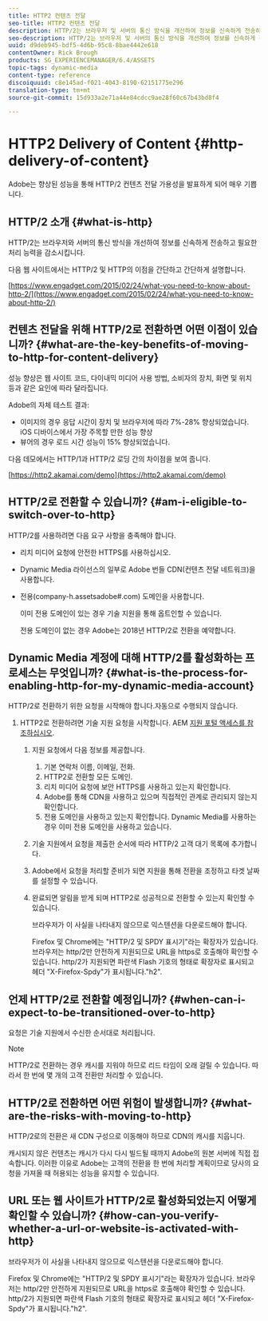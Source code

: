 ```yaml
---
title: HTTP2 컨텐츠 전달
seo-title: HTTP2 컨텐츠 전달
description: HTTP/2는 브라우저 및 서버의 통신 방식을 개선하여 정보를 신속하게 전송하고 필요한 처리 능력을 줄일 수 있도록 합니다.
seo-description: HTTP/2는 브라우저 및 서버의 통신 방식을 개선하여 정보를 신속하게 전송하고 필요한 처리 능력을 줄일 수 있도록 합니다.
uuid: d9deb945-bdf5-4d6b-95c8-8bae4442e618
contentOwner: Rick Brough
products: SG_EXPERIENCEMANAGER/6.4/ASSETS
topic-tags: dynamic-media
content-type: reference
discoiquuid: c8e145ad-f021-4043-8190-62151775e296
translation-type: tm+mt
source-git-commit: 15d933a2e71a44e84cdcc9ae28f60c67b43bd8f4

---
```



# HTTP2 Delivery of Content {#http-delivery-of-content}

Adobe는 향상된 성능을 통해 HTTP/2 컨텐츠 전달 가용성을 발표하게 되어 매우 기쁩니다.

## HTTP/2 소개 {#what-is-http}

HTTP/2는 브라우저와 서버의 통신 방식을 개선하여 정보를 신속하게 전송하고 필요한 처리 능력을 감소시킵니다.

다음 웹 사이트에서는 HTTP/2 및 HTTP의 이점을 간단하고 간단하게 설명합니다.

[https://www.engadget.com/2015/02/24/what-you-need-to-know-about-http-2/](https://www.engadget.com/2015/02/24/what-you-need-to-know-about-http-2/)

## 컨텐츠 전달을 위해 HTTP/2로 전환하면 어떤 이점이 있습니까? {#what-are-the-key-benefits-of-moving-to-http-for-content-delivery}

성능 향상은 웹 사이트 코드, 다이내믹 미디어 사용 방법, 소비자의 장치, 화면 및 위치 등과 같은 요인에 따라 달라집니다.

Adobe의 자체 테스트 결과:

* 이미지의 경우 응답 시간이 장치 및 브라우저에 따라 7%-28% 향상되었습니다. iOS 디바이스에서 가장 주목할 만한 성능 향상
* 뷰어의 경우 로드 시간 성능이 15% 향상되었습니다.

다음 데모에서는 HTTP/1과 HTTP/2 로딩 간의 차이점을 보여 줍니다.

[https://http2.akamai.com/demo](https://http2.akamai.com/demo)

## HTTP/2로 전환할 수 있습니까? {#am-i-eligible-to-switch-over-to-http}

HTTP/2를 사용하려면 다음 요구 사항을 충족해야 합니다.

* 리치 미디어 요청에 안전한 HTTPS를 사용하십시오.
* Dynamic Media 라이선스의 일부로 Adobe 번들 CDN(컨텐츠 전달 네트워크)을 사용합니다.
* 전용(company-h.assetsadobe#.com) 도메인을 사용합니다.

   이미 전용 도메인이 있는 경우 기술 지원을 통해 옵트인할 수 있습니다.

   전용 도메인이 없는 경우 Adobe는 2018년 HTTP/2로 전환을 예약합니다.

## Dynamic Media 계정에 대해 HTTP/2를 활성화하는 프로세스는 무엇입니까? {#what-is-the-process-for-enabling-http-for-my-dynamic-media-account}

HTTP/2로 전환하기 위한 요청을 시작해야 합니다.자동으로 수행되지 않습니다.

1. HTTP2로 전환하려면 기술 지원 요청을 시작합니다. AEM [지원 포털 액세스를 참조하십시오](https://helpx.adobe.com/experience-manager/kb/accessing-aem-support-portal.html).

   1. 지원 요청에서 다음 정보를 제공합니다.

      1. 기본 연락처 이름, 이메일, 전화.
      1. HTTP2로 전환할 모든 도메인.
      1. 리치 미디어 요청에 보안 HTTPS를 사용하고 있는지 확인합니다.
      1. Adobe를 통해 CDN을 사용하고 있으며 직접적인 관계로 관리되지 않는지 확인합니다.
      1. 전용 도메인을 사용하고 있는지 확인합니다. Dynamic Media를 사용하는 경우 이미 전용 도메인을 사용하고 있습니다.
   1. 기술 지원에서 요청을 제출한 순서에 따라 HTTP/2 고객 대기 목록에 추가합니다.
   1. Adobe에서 요청을 처리할 준비가 되면 지원을 통해 전환을 조정하고 타겟 날짜를 설정할 수 있습니다.
   1. 완료되면 알림을 받게 되며 HTTP2로 성공적으로 전환할 수 있는지 확인할 수 있습니다.

      브라우저가 이 사실을 나타내지 않으므로 익스텐션을 다운로드해야 합니다.

      Firefox 및 Chrome에는 &quot;HTTP/2 및 SPDY 표시기&quot;라는 확장자가 있습니다. 브라우저는 http/2만 안전하게 지원되므로 URL을 https로 호출해야 확인할 수 있습니다. http/2가 지원되면 파란색 Flash 기호의 형태로 확장자로 표시되고 헤더 &quot;X-Firefox-Spdy&quot;가 표시됩니다.&quot;h2&quot;.


## 언제 HTTP/2로 전환할 예정입니까? {#when-can-i-expect-to-be-transitioned-over-to-http}

요청은 기술 지원에서 수신한 순서대로 처리됩니다.

>[!NOTE]
>
>HTTP/2로 전환하는 경우 캐시를 지워야 하므로 리드 타임이 오래 걸릴 수 있습니다. 따라서 한 번에 몇 개의 고객 전환만 처리할 수 있습니다.

## HTTP/2로 전환하면 어떤 위험이 발생합니까? {#what-are-the-risks-with-moving-to-http}

HTTP/2로의 전환은 새 CDN 구성으로 이동해야 하므로 CDN의 캐시를 지웁니다.

캐시되지 않은 컨텐츠는 캐시가 다시 다시 빌드될 때까지 Adobe의 원본 서버에 직접 접속합니다. 이러한 이유로 Adobe는 고객의 전환을 한 번에 처리할 계획이므로 당사의 요청을 가져올 때 허용되는 성능을 유지할 수 있습니다.

## URL 또는 웹 사이트가 HTTP/2로 활성화되었는지 어떻게 확인할 수 있습니까? {#how-can-you-verify-whether-a-url-or-website-is-activated-with-http}

브라우저가 이 사실을 나타내지 않으므로 익스텐션을 다운로드해야 합니다.

Firefox 및 Chrome에는 &quot;HTTP/2 및 SPDY 표시기&quot;라는 확장자가 있습니다. 브라우저는 http/2만 안전하게 지원되므로 URL을 https로 호출해야 확인할 수 있습니다. http/2가 지원되면 파란색 Flash 기호의 형태로 확장자로 표시되고 헤더 &quot;X-Firefox-Spdy&quot;가 표시됩니다.&quot;h2&quot;.
